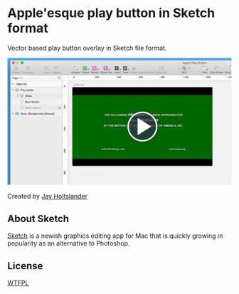 Apple'esque play button in Sketch format
=========================================

Vector based play button overlay in Sketch file format.

![Sketch 3 Apple play button overlay](preview.jpg)

Created by [Jay Holtslander](http://jay.holtslander.com)


About Sketch
------------

[Sketch](http://bohemiancoding.com/sketch/) is a newish graphics editing app for Mac that is quickly growing in popularity as an alternative to Photoshop. 


License
------------
[WTFPL](http://www.wtfpl.net/)